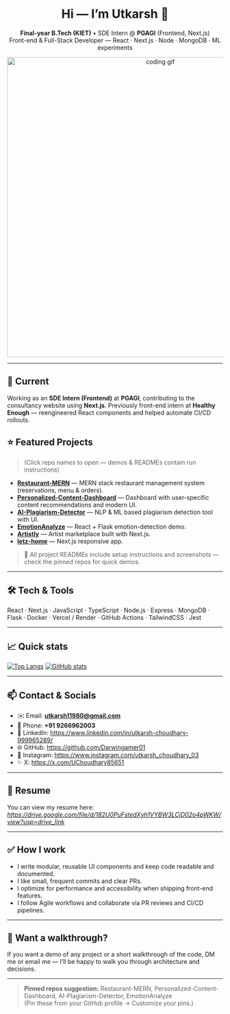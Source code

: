 <div align="center">

# Hi — I’m Utkarsh 👋  
**Final-year B.Tech (KIET)** • SDE Intern @ **PGAGI** (Frontend, Next.js)  
Front-end & Full-Stack Developer — React · Next.js · Node · MongoDB · ML experiments

<!-- Hero GIF (change URL if you prefer a different gif) -->
<img src="https://user-images.githubusercontent.com/74038190/212741999-016fddbd-617a-4448-8042-0ecf907aea25.gif" alt="coding gif" width="700"/>

</div>

---

## 🔭 Current
Working as an **SDE Intern (Frontend)** at **PGAGI**, contributing to the consultancy website using **Next.js**. Previously front-end intern at **Healthy Enough** — reengineered React components and helped automate CI/CD rollouts.

## ⭐ Featured Projects
> (Click repo names to open — demos & READMEs contain run instructions)

- **[Restaurant-MERN](https://github.com/Darwingamer01/Restaurant-MERN)** — MERN stack restaurant management system (reservations, menu & orders).  
- **[Personalized-Content-Dashboard](https://github.com/Darwingamer01/personalized-content-dashboard)** — Dashboard with user-specific content recommendations and modern UI.  
- **[AI-Plagiarism-Detector](https://github.com/Darwingamer01/AI-Plagiarism-Detector)** — NLP & ML based plagiarism detection tool with UI.  
- **[EmotionAnalyze](https://github.com/Darwingamer01/EmotionAnalyze)** — React + Flask emotion-detection demo.  
- **[Artistly](https://github.com/Darwingamer01/Artistly)** — Artist marketplace built with Next.js.  
- **[letz-home](https://github.com/Darwingamer01/letz-home)** — Next.js responsive app.

> 🔗 All project READMEs include setup instructions and screenshots — check the pinned repos for quick demos.

---

## 🛠️ Tech & Tools
React · Next.js · JavaScript · TypeScript · Node.js · Express · MongoDB · Flask · Docker · Vercel / Render · GitHub Actions · TailwindCSS · Jest

---

## 📈 Quick stats
[![Top Langs](https://github-readme-stats.vercel.app/api/top-langs/?username=Darwingamer01&layout=compact)](https://github.com/Darwingamer01)
[![GitHub stats](https://github-readme-stats.vercel.app/api?username=Darwingamer01&show_icons=true&count_private=true&line_height=24)](https://github.com/Darwingamer01)

---

## 📫 Contact & Socials
- ✉️ Email: **utkarsh11980@gmail.com**  
- 📱 Phone: **+91 9266962003**  
- 🔗 LinkedIn: https://www.linkedin.com/in/utkarsh-choudhary-999965289/  
- 🌐 GitHub: https://github.com/Darwingamer01  
- 📸 Instagram: https://www.instagram.com/utkarsh_choudhary_03  
- ✨ X: https://x.com/UChoudhary85651

---

## 📄 Resume
You can view my resume here: *https://drive.google.com/file/d/182U0PuFstedXyh1VYBW3LCjD02o4pWKW/view?usp=drive_link*  

---

## ✅ How I work
- I write modular, reusable UI components and keep code readable and documented.  
- I like small, frequent commits and clear PRs.  
- I optimize for performance and accessibility when shipping front-end features.  
- I follow Agile workflows and collaborate via PR reviews and CI/CD pipelines.

---

## 🎯 Want a walkthrough?
If you want a demo of any project or a short walkthrough of the code, DM me or email me — I’ll be happy to walk you through architecture and decisions.

---

> **Pinned repos suggestion:** Restaurant-MERN, Personalized-Content-Dashboard, AI-Plagiarism-Detector, EmotionAnalyze  
> (Pin these from your GitHub profile -> Customize your pins.)

